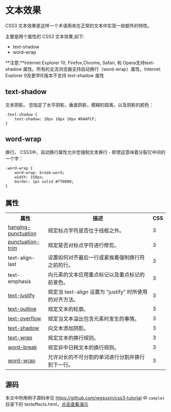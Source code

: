文本效果
====

CSS3 文本效果是这样一个术语用来在正常的文本中实现一些额外的特性。

主要是两个属性的 CSS3 文本效果,如下:

* text-shadow
* word-wrap

**注意:**Internet Explorer 10, Firefox,Chrome, Safari, 和 Opera支持text-shadow 属性。所有的主流浏览器支持自动换行（word-wrap）属性。Internet Explorer 9及更早IE版本不支持 text-shadow 属性

## text-shadow

文本阴影。
您指定了水平阴影，垂直阴影，模糊的距离，以及阴影的颜色：

    .text-shadow {
        text-shadow: 10px 10px 10px #6AAFCF;
    }


## word-wrap

换行。
CSS3中，自动换行属性允许您强制文本换行 - 即使这意味着分裂它中间的一个字：

    .word-wrap {
        word-wrap: break-word;
        width: 150px;
        border: 1px solid #ff0000;
    }

## 属性

<table class="reference"> <tbody><tr> <th style="width:25%;">属性</th> <th>描述</th> <th style="width:5%;">CSS</th> </tr> <tr> <td><a href="#" title="CSS3 hanging-punctuation 属性">hanging-punctuation</a></td> <td>规定标点字符是否位于线框之外。</td> <td>3</td> </tr> <tr> <td><a href="#" title="CSS3 punctuation-trim 属性">punctuation-trim</a></td> <td>规定是否对标点字符进行修剪。</td> <td>3</td> </tr> <tr> <td>text-align-last</td> <td>设置如何对齐最后一行或紧挨着强制换行符之前的行。</td> <td>3</td> </tr> <tr> <td>text-emphasis</td> <td>向元素的文本应用重点标记以及重点标记的前景色。</td> <td>3</td> </tr> <tr> <td><a href="#" title="CSS3 text-justify 属性">text-justify</a></td> <td>规定当 text-align 设置为 "justify" 时所使用的对齐方法。</td> <td>3</td> </tr> <tr> <td><a href="#" title="CSS3 text-outline 属性">text-outline</a></td> <td>规定文本的轮廓。</td> <td>3</td> </tr> <tr> <td><a href="#" title="CSS3 text-overflow 属性">text-overflow</a></td> <td>规定当文本溢出包含元素时发生的事情。</td> <td>3</td> </tr> <tr> <td><a href="#" title="CSS3 text-shadow 属性">text-shadow</a></td> <td>向文本添加阴影。</td> <td>3</td> </tr> <tr> <td><a href="#" title="CSS3 text-wrap 属性">text-wrap</a></td> <td>规定文本的换行规则。</td> <td>3</td> </tr> <tr> <td><a href="#" title="CSS3 word-break 属性">word-break</a></td> <td>规定非中日韩文本的换行规则。</td> <td>3</td> </tr> <tr> <td><a href="#" title="CSS3 word-wrap 属性">word-wrap</a></td> <td>允许对长的不可分割的单词进行分割并换行到下一行。</td> <td>3</td> </tr> </tbody></table>

## 源码

本文中所用例子源码参见
<https://github.com/wgsuxin/css3-tutorial> 中 `samples` 目录下的 texteffects.html，[点击查看演示](https://wgsuxin.github.io/css3-tutorial/samples/texteffects.html)

